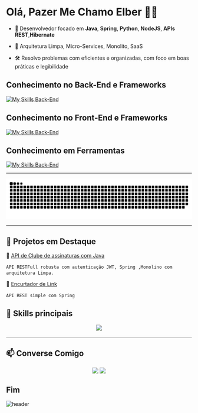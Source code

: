 
# Olá, Pazer Me Chamo Elber 👨‍💻

- 🔧 Desenvolvedor focado em **Java**, **Spring**, **Python**, **NodeJS**, **APIs REST**,**Hibernate**

- 🔨 Arquitetura Limpa, Micro-Services, Monolito, SaaS

- 🛠️ Resolvo problemas com eficientes e organizadas, com foco em boas práticas e legibilidade

## Conhecimento no Back-End e Frameworks

[![My Skills Back-End](https://skillicons.dev/icons?i=java,spring,hibernate,python,flask,django,js,nodejs,ts,php,laravel,c,cs,cpp,dotnet&perline=5)](https://skillicons.dev)

## Conhecimento no Front-End e Frameworks

[![My Skills Back-End](https://skillicons.dev/icons?i=js,html,css,angular,vue,tailwind&theme=light&perline=3)](https://skillicons.dev)

## Conhecimento em Ferramentas

[![My Skills Back-End](https://skillicons.dev/icons?i=git,gcp,docker,aws,linux,mongodb,notion,postgres,sass,mysql,sqlite,azure&perline=4)](https://skillicons.dev)

---

[![Pacman Animation](https://raw.githubusercontent.com/Platane/snk/output/github-contribution-grid-snake.svg)](https://github.com/Platane/snk)

---

## 📌 Projetos em Destaque

🔹 [API de Clube de assinaturas com Java](https://github.com/Elberjsn/ClubeAssinaturaApi)  

    API RESTFull robusta com autenticação JWT, Spring ,Monolino com arquitetura Limpa.

🔹 [Encurtador de Link](https://github.com/Elberjsn/encurtador_link-Back)  

    API REST simple com Spring

## 🚀 Skills principais

<p align="center">
  <a href="https://skillicons.dev">
    <img src="https://skillicons.dev/icons?i=java,spring,python,nodejs,hibernate,postgres,mysql,aws&theme=light&perline="/>
  </a>
</p>

---

## 📫 Converse Comigo

<p align="center">
  <a href="mailto:elberjsn@gmail.com"><img src="https://img.shields.io/badge/Gmail-D14836?style=for-the-badge&logo=gmail&logoColor=white" /></a>
  <a href="https://www.linkedin.com/in/elberjsn/"><img src="https://img.shields.io/badge/LinkedIn-0A66C2?style=for-the-badge&logo=linkedin&logoColor=white" /></a>
</p>

## Fim

![header](https://capsule-render.vercel.app/api?type=soft&text=Obrigado&height=100&fontSize=30&section=footer&animation=blink&color=#384ca8)



<!--
**Elberjsn/Elberjsn** is a ✨ _special_ ✨ repository because its `README.md` (this file) appears on your GitHub profile.

Here are some ideas to get you started:

- 🔭 I’m currently working on ...
- 🌱 I’m currently learning ...
- 👯 I’m looking to collaborate on ...
- 🤔 I’m looking for help with ...
- 💬 Ask me about ...
- 📫 How to reach me: ...
- 😄 Pronouns: ...
- ⚡ Fun fact: ...
-->
